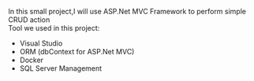 In this small project,I will use ASP.Net MVC Framework to perform simple CRUD action
<br>
Tool we used in this project:
- Visual Studio
- ORM (dbContext for ASP.Net MVC)
- Docker
- SQL Server Management
<br>
